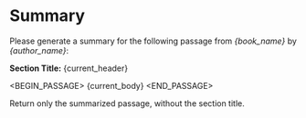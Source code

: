 # Summary

Please generate a summary for the following passage from *{book_name}* by *{author_name}*:

**Section Title:** {current_header}

<BEGIN_PASSAGE>
{current_body}
<END_PASSAGE>

Return only the summarized passage, without the section title.
